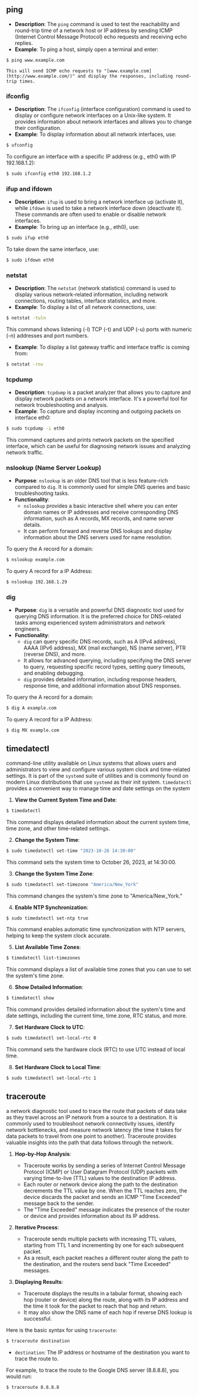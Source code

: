 ## **ping**
    
- **Description**: The `ping` command is used to test the reachability and round-trip time of a network host or IP address by sending ICMP (Internet Control Message Protocol) echo requests and receiving echo replies.
- **Example**: To ping a host, simply open a terminal and enter:
        
```bash
$ ping www.example.com
```
        
	This will send ICMP echo requests to "[www.example.com](http://www.example.com/)" and display the responses, including round-trip times.
### **ifconfig**
    
- **Description**: The `ifconfig` (interface configuration) command is used to display or configure network interfaces on a Unix-like system. It provides information about network interfaces and allows you to change their configuration.
- **Example**: To display information about all network interfaces, use:
        
```bash
$ ufconfig
```
        
To configure an interface with a specific IP address (e.g., eth0 with IP 192.168.1.2):
        
```bash
$ sudo ifconfig eth0 192.168.1.2
```
        
### **ifup** and **ifdown**
    
- **Description**: `ifup` is used to bring a network interface up (activate it), while `ifdown` is used to take a network interface down (deactivate it). These commands are often used to enable or disable network interfaces.
- **Example**: To bring up an interface (e.g., eth0), use:
        
```bash
$ sudo ifup eth0
```
        
To take down the same interface, use:
        
```bash
$ sudo ifdown eth0
```
        
### **netstat**
    
- **Description**: The `netstat` (network statistics) command is used to display various network-related information, including network connections, routing tables, interface statistics, and more.
- **Example**: To display a list of all network connections, use:
        
```bash
$ netstat -tuln
```
        
This command shows listening (-l) TCP (-t) and UDP (-u) ports with numeric (-n) addresses and port numbers.

- **Example**: To display a list gateway traffic and interface traffic is coming from:
        
```bash
$ netstat -rnv
```

### **tcpdump**
    
- **Description**: `tcpdump` is a packet analyzer that allows you to capture and display network packets on a network interface. It's a powerful tool for network troubleshooting and analysis.
- **Example**: To capture and display incoming and outgoing packets on interface eth0:
        
```bash
$ sudo tcpdump -i eth0
```
        
This command captures and prints network packets on the specified interface, which can be useful for diagnosing network issues and analyzing network traffic.

### **nslookup** (Name Server Lookup)

- **Purpose**: `nslookup` is an older DNS tool that is less feature-rich compared to `dig`. It is commonly used for simple DNS queries and basic troubleshooting tasks.
- **Functionality**:
    - `nslookup` provides a basic interactive shell where you can enter domain names or IP addresses and receive corresponding DNS information, such as A records, MX records, and name server details.
    - It can perform forward and reverse DNS lookups and display information about the DNS servers used for name resolution.

To query the A record for a domain:

```bash
$ nslookup example.com
```

To query A record for a IP Address:

```bash
$ nslookup 192.168.1.29
```
### **dig**


- **Purpose**: `dig` is a versatile and powerful DNS diagnostic tool used for querying DNS information. It is the preferred choice for DNS-related tasks among experienced system administrators and network engineers.
- **Functionality**:
    - `dig` can query specific DNS records, such as A (IPv4 address), AAAA (IPv6 address), MX (mail exchange), NS (name server), PTR (reverse DNS), and more.
    - It allows for advanced querying, including specifying the DNS server to query, requesting specific record types, setting query timeouts, and enabling debugging.
    - `dig` provides detailed information, including response headers, response time, and additional information about DNS responses.

To query the A record for a domain:

```bash
$ dig A example.com
```

To query A record for a IP Address:

```bash
$ dig MX example.com
```

## timedatectl

command-line utility available on Linux systems that allows users and administrators to view and configure various system clock and time-related settings. It is part of the `systemd` suite of utilities and is commonly found on modern Linux distributions that use `systemd` as their init system. `timedatectl` provides a convenient way to manage time and date settings on the system

1. **View the Current System Time and Date**:
    
```bash
$ timedatectl
```

    
This command displays detailed information about the current system time, time zone, and other time-related settings.
    
2. **Change the System Time**:
    
```bash
$ sudo timedatectl set-time "2023-10-26 14:30:00"
```

This command sets the system time to October 26, 2023, at 14:30:00.
    
3. **Change the System Time Zone**:
    
```bash
$ sudo timedatectl set-timezone "America/New_York"
```
    
This command changes the system's time zone to "America/New_York."
    
4. **Enable NTP Synchronization**:
    
```bash
$ sudo timedatectl set-ntp true
```

This command enables automatic time synchronization with NTP servers, helping to keep the system clock accurate.
    
5. **List Available Time Zones**:
    
```bash
$ timedatectl list-timezones
```

This command displays a list of available time zones that you can use to set the system's time zone.
    
6. **Show Detailed Information**:
    
```bash
$ timedatectl show
```

This command provides detailed information about the system's time and date settings, including the current time, time zone, RTC status, and more.
    
7. **Set Hardware Clock to UTC**:
    
```bash
$ sudo timedatectl set-local-rtc 0
```

    
This command sets the hardware clock (RTC) to use UTC instead of local time.
    
8. **Set Hardware Clock to Local Time**:
    
```bash
$ sudo timedatectl set-local-rtc 1
```


## traceroute

a network diagnostic tool used to trace the route that packets of data take as they travel across an IP network from a source to a destination. It is commonly used to troubleshoot network connectivity issues, identify network bottlenecks, and measure network latency (the time it takes for data packets to travel from one point to another). Traceroute provides valuable insights into the path that data follows through the network.

1. **Hop-by-Hop Analysis**:
    
    - Traceroute works by sending a series of Internet Control Message Protocol (ICMP) or User Datagram Protocol (UDP) packets with varying time-to-live (TTL) values to the destination IP address.
    - Each router or network device along the path to the destination decrements the TTL value by one. When the TTL reaches zero, the device discards the packet and sends an ICMP "Time Exceeded" message back to the sender.
    - The "Time Exceeded" message indicates the presence of the router or device and provides information about its IP address.

1. **Iterative Process**:
    
    - Traceroute sends multiple packets with increasing TTL values, starting from TTL 1 and incrementing by one for each subsequent packet.
    - As a result, each packet reaches a different router along the path to the destination, and the routers send back "Time Exceeded" messages.

1. **Displaying Results**:
    
    - Traceroute displays the results in a tabular format, showing each hop (router or device) along the route, along with its IP address and the time it took for the packet to reach that hop and return.
    - It may also show the DNS name of each hop if reverse DNS lookup is successful.

Here is the basic syntax for using `traceroute`:

```bash
$ traceroute destination
```

- `destination`: The IP address or hostname of the destination you want to trace the route to.

For example, to trace the route to the Google DNS server (8.8.8.8), you would run:

```bash
$ traceroute 8.8.8.8
```